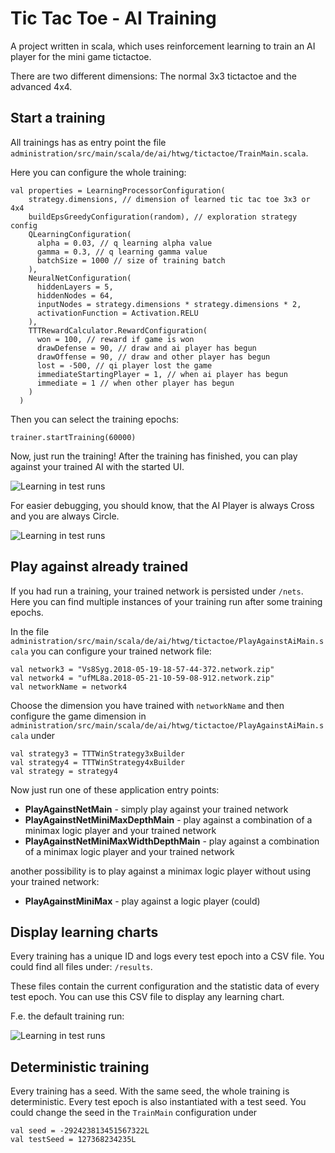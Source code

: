 # Tic Tac Toe - AI Training

A project written in scala, which uses reinforcement learning to train an AI player for the mini game tictactoe.

There are two different dimensions: The normal 3x3 tictactoe and the advanced 4x4.

## Start a training 

All trainings has as entry point the file 
```administration/src/main/scala/de/ai/htwg/tictactoe/TrainMain.scala```.

Here you can configure the whole training:

```
val properties = LearningProcessorConfiguration(
    strategy.dimensions, // dimension of learned tic tac toe 3x3 or 4x4
    buildEpsGreedyConfiguration(random), // exploration strategy config
    QLearningConfiguration(
      alpha = 0.03, // q learning alpha value
      gamma = 0.3, // q learning gamma value
      batchSize = 1000 // size of training batch
    ),
    NeuralNetConfiguration(
      hiddenLayers = 5,
      hiddenNodes = 64,
      inputNodes = strategy.dimensions * strategy.dimensions * 2,
      activationFunction = Activation.RELU
    ),
    TTTRewardCalculator.RewardConfiguration(
      won = 100, // reward if game is won
      drawDefense = 90, // draw and ai player has begun
      drawOffense = 90, // draw and other player has begun
      lost = -500, // qi player lost the game
      immediateStartingPlayer = 1, // when ai player has begun
      immediate = 1 // when other player has begun
    )
  )
```

Then you can select the training epochs:

```
trainer.startTraining(60000)
```

Now, just run the training! After the training has finished, you can play against your trained AI with the started UI.

![Learning in test runs](project/assets/tictactoe-3x3.JPG)

For easier debugging, you should know, that the AI Player is always Cross and you are always Circle.

![Learning in test runs](project/assets/tictactoe-4x4.JPG)

## Play against already trained

If you had run a training, your trained network is persisted under ```/nets```. Here you can find multiple instances of your training run after some training epochs.

In the file 
```administration/src/main/scala/de/ai/htwg/tictactoe/PlayAgainstAiMain.scala``` you can configure your trained network file:

```
val network3 = "Vs8Syg.2018-05-19-18-57-44-372.network.zip"
val network4 = "ufML8a.2018-05-21-10-59-08-912.network.zip"
val networkName = network4
```
Choose the dimension you have trained with ```networkName``` and then configure the game dimension in 
```administration/src/main/scala/de/ai/htwg/tictactoe/PlayAgainstAiMain.scala``` under 
```
val strategy3 = TTTWinStrategy3xBuilder
val strategy4 = TTTWinStrategy4xBuilder
val strategy = strategy4
```

Now just run one of these application entry points:

- **PlayAgainstNetMain** - simply play against your trained network
- **PlayAgainstNetMiniMaxDepthMain** - play against a combination of a minimax logic player and your trained network
- **PlayAgainstNetMiniMaxWidthDepthMain** - play against a combination of a minimax logic player and your trained network

another possibility is to play against a minimax logic player without using your trained network:

- **PlayAgainstMiniMax** - play against a logic player (could)

## Display learning charts

Every training has a unique ID and logs every test epoch into a CSV file. You could find all files under: ```/results```.

These files contain the current configuration and the statistic data of every test epoch. You can use this CSV file to display any learning chart.

F.e. the default training run:

![Learning in test runs](project/assets/training-test-results.png)

## Deterministic training

Every training has a seed. With the same seed, the whole training is deterministic. Every test epoch is also instantiated with a test seed. You could change the seed in the ```TrainMain``` configuration under
```
val seed = -292423813451567322L
val testSeed = 127368234235L
```
